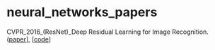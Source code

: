 # neural_networks_papers

CVPR_2016_(ResNet)_Deep Residual Learning for Image Recognition. ([paper](https://arxiv.org/pdf/1512.03385.pdf)], [[code](https://github.com/KaimingHe/deep-residual-networks)]
